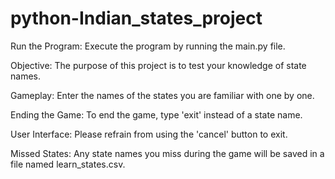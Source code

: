 # python-Indian_states_project
Run the Program: Execute the program by running the main.py file.

Objective: The purpose of this project is to test your knowledge of state names.

Gameplay: Enter the names of the states you are familiar with one by one.

Ending the Game: To end the game, type 'exit' instead of a state name.

User Interface: Please refrain from using the 'cancel' button to exit.

Missed States: Any state names you miss during the game will be saved in a file named learn_states.csv.
